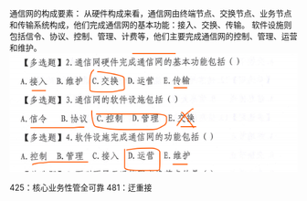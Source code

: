 通信网的构成要素：
从硬件构成来看，通信网由终端节点、交换节点、业务节点和传输系统构成，他们完成通信网的基本功能：接入、交换、传输。
软件设施则包括信令、协议、控制、管理、计费等，他们主要完成通信网的控制、管理、运营和维护。
![](vx_images/15919160862.png)


425：核心业务性管全可靠
481：迂重接